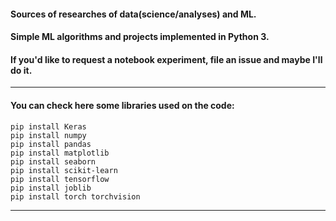 #### Sources of researches of data(science/analyses) and ML.
#### Simple ML algorithms and projects implemented in Python 3.
#### If you'd like to request a notebook experiment, file an issue and maybe I'll do it.

-----
#### You can check here some libraries used on the code: 
```
pip install Keras
pip install numpy
pip install pandas
pip install matplotlib
pip install seaborn
pip install scikit-learn
pip install tensorflow
pip install joblib
pip install torch torchvision
```
-----
